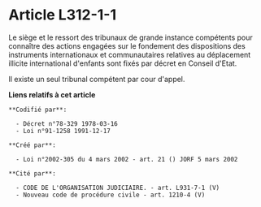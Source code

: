 # Article L312-1-1

Le siège et le ressort des tribunaux de grande instance compétents pour connaître des actions engagées sur le fondement des
dispositions des instruments internationaux et communautaires relatives au déplacement illicite international d'enfants sont
fixés par décret en Conseil d'Etat.

Il existe un seul tribunal compétent par cour d'appel.

**Liens relatifs à cet article**

	**Codifié par**:

	  - Décret n°78-329 1978-03-16
	  - Loi n°91-1258 1991-12-17

	**Créé par**:

	  - Loi n°2002-305 du 4 mars 2002 - art. 21 () JORF 5 mars 2002

	**Cité par**:

	  - CODE DE L'ORGANISATION JUDICIAIRE. - art. L931-7-1 (V)
	  - Nouveau code de procédure civile - art. 1210-4 (V)
